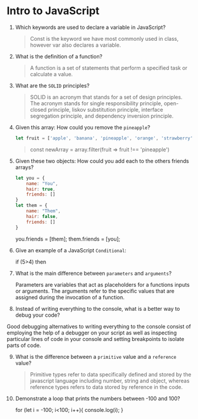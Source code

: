 # Intro to JavaScript
01. Which keywords are used to declare a variable in JavaScript?

    >Const is the keyword we have most commonly used in class, however var also declares a variable.

02. What is the definition of a function?

    > A function is a set of statements that perform a specified task or calculate a value.

03. What are the `SOLID` principles?

    > SOLID is an acronym that stands for a set of design principles. The acronym stands for single responsibility principle, open-closed principle, liskov substitution principle, interface segregation principle, and dependency inversion principle.

04. Given this array: How could you remove the `pineapple`?

    ```js
    let fruit = ['apple', 'banana', 'pineapple', 'orange', 'strawberry']
    ```

    > const newArray = array.filter(fruit => fruit !== 'pineapple')

05. Given these two objects: How could you add each to the others friends arrays?

    ```js
    let you = {
        name: "You",
        hair: true,
        friends: []
    }
    let them = {
        name: "Them",
        hair: false,
        friends: []
    }
    ```

    you.friends = [them];
    them.friends = [you];

06. Give an example of a JavaScript `Conditional`:

    if (5>4)
    then

07. What is the main difference between `parameters` and `arguments`?

    Parameters are variables that act as placeholders for a functions inputs or arguments. The arguments refer to the specific values that are assigned during the invocation of a function.

08. Instead of writing everything to the console, what is a better way to debug your code?

   Good debugging alternatives to writing everything to the console consist of employing the help of a debugger on your script as well as inspecting particular lines of code in your console and setting breakpoints to isolate parts of code.

09. What is the difference between a `primitive` value and a `reference` value?

    > Primitive types refer to data specifically defined and stored by the javascript language including number, string and object, whereas reference types refers to data stored by reference in the code.

10. Demonstrate a loop that prints the numbers between -100 and 100?

    for (let i = -100; i<100; i++){
    console.log(i);
    }
